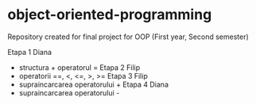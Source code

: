 # object-oriented-programming
Repository created for final project for OOP (First year, Second semester)

Etapa 1
Diana
- structura + operatorul =
Etapa 2
Filip
- operatorii ==, <, <=, >, >=
Etapa 3
Filip
- supraincarcarea operatorului +
Etapa 4
Diana
- supraincarcarea operatorului -
